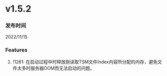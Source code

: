 # v1.5.2

### 发布时间

2022/11/15

### Features

1. !1261: 在启动过程中时释放刚读取TSM文件Index内容所分配的内存，避免文件太多时服务器OOM而无法启动的问题。
